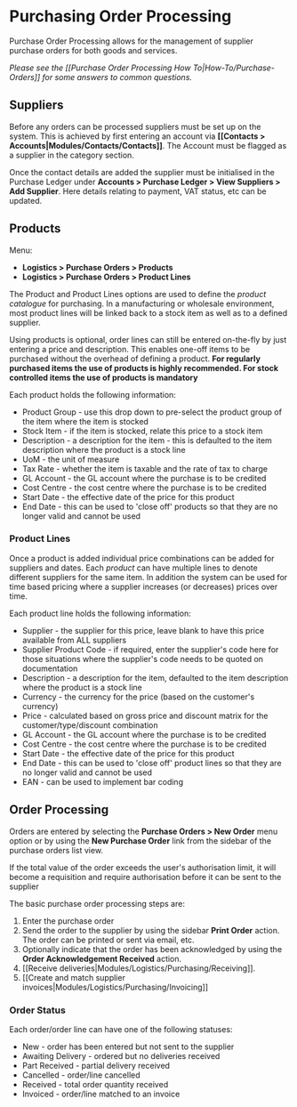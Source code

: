 # Purchasing Order Processing

Purchase Order Processing allows for the management of supplier purchase orders for both goods and services.

*Please see the [[Purchase Order Processing How To|How-To/Purchase-Orders]] for some answers to common questions.*

## Suppliers

Before any orders can be processed suppliers must be set up on the system. This is achieved by first entering an account via **[[Contacts > Accounts|Modules/Contacts/Contacts]]**. The Account must be flagged as a supplier in the category section.

Once the contact details are added the supplier must be initialised in the Purchase Ledger under **Accounts > Purchase Ledger > View Suppliers > Add Supplier**. Here details relating to payment, VAT status, etc can be updated.

## Products

Menu: 

- **Logistics > Purchase Orders > Products**
- **Logistics > Purchase Orders > Product Lines**

The Product and Product Lines options are used to define the *product catalogue* for purchasing. In a manufacturing or wholesale environment, most product lines will be linked back to a stock item as well as to a defined supplier.

<span class="attention note">Using products is optional, order lines can still be entered on-the-fly by just entering a price and description. This enables one-off items to be purchased without the overhead of defining a product. **For regularly purchased items the use of products is highly recommended. For stock controlled items the use of products is mandatory**</span>

Each product holds the following information:

- Product Group - use this drop down to pre-select the product group of the item where the item is stocked
- Stock Item - if the item is stocked, relate this price to a stock item
- Description - a description for the item - this is defaulted to the item description where the product is a stock line
- UoM - the unit of measure 
- Tax Rate - whether the item is taxable and the rate of tax to charge
- GL Account - the GL account where the purchase is to be credited
- Cost Centre - the cost centre where the purchase is to be credited
- Start Date - the effective date of the price for this product
- End Date - this can be used to 'close off' products so that they are no longer valid and cannot be used

### Product Lines 

Once a product is added individual price combinations can be added for suppliers and dates. Each *product* can have multiple lines to denote different suppliers for the same item. In addition the system can be used for time based pricing where a supplier increases (or decreases) prices over time.

Each product line holds the following information:

- Supplier - the supplier for this price, leave blank to have this price available from ALL suppliers
- Supplier Product Code - if required, enter the supplier's code here for those situations where the supplier's code needs to be quoted on documentation
- Description - a description for the item, defaulted to the item description where the product is a stock line
- Currency - the currency for the price (based on the customer's currency)
- Price - calculated based on gross price and discount matrix for the customer/type/discount combination
- GL Account - the GL account where the purchase is to be credited
- Cost Centre - the cost centre where the purchase is to be credited
- Start Date - the effective date of the price for this product
- End Date - this can be used to 'close off' product lines so that they are no longer valid and cannot be used
- EAN - can be used to implement bar coding

## Order Processing

Orders are entered by selecting the **Purchase Orders > New Order** menu option or by using the **New Purchase Order** link from the sidebar of the purchase orders list view.

<span class="attention note">If the total value of the order exceeds the user's authorisation limit, it will become a requisition and require authorisation before it can be sent to the supplier</span>

The basic purchase order processing steps are:

1. Enter the purchase order
2. Send the order to the supplier by using the sidebar **Print Order** action. The order can be printed or sent via email, etc.
3. Optionally indicate that the order has been acknowledged by using the **Order Acknowledgement Received** action.
4. [[Receive deliveries|Modules/Logistics/Purchasing/Receiving]].
5. [[Create and match supplier invoices|Modules/Logistics/Purchasing/Invoicing]]

### Order Status

Each order/order line can have one of the following statuses:

- New - order has been entered but not sent to the supplier
- Awaiting Delivery - ordered but no deliveries received
- Part Received - partial delivery received
- Cancelled - order/line cancelled
- Received - total order quantity received
- Invoiced - order/line matched to an invoice
